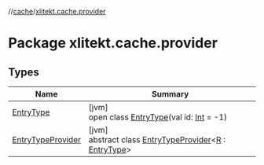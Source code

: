 //[cache](../../index.md)/[xlitekt.cache.provider](index.md)

# Package xlitekt.cache.provider

## Types

| Name | Summary |
|---|---|
| [EntryType](-entry-type/index.md) | [jvm]<br>open class [EntryType](-entry-type/index.md)(val id: [Int](https://kotlinlang.org/api/latest/jvm/stdlib/kotlin/-int/index.html) = -1) |
| [EntryTypeProvider](-entry-type-provider/index.md) | [jvm]<br>abstract class [EntryTypeProvider](-entry-type-provider/index.md)&lt;[R](-entry-type-provider/index.md) : [EntryType](-entry-type/index.md)&gt; |
